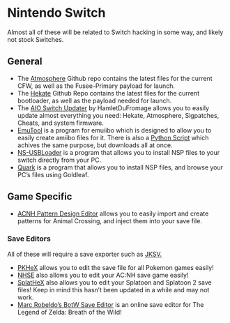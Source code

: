 # Nintendo Switch

Almost all of these will be related to Switch hacking in some way, and likely not stock Switches.

## General

- The [Atmosphere](https://github.com/Atmosphere-NX/Atmosphere/releases) Github repo contains the latest files for the current CFW, as well as the Fusee-Primary payload for launch.
- The [Hekate](https://github.com/CTCaer/hekate/releases/) Github Repo contains the latest files for the current bootloader, as well as the payload needed for launch.
- The [AIO Switch Updater](https://github.com/HamletDuFromage/AIO-switch-updater) by HamletDuFromage allows you to easily update almost everything you need: Hekate, Atmosphere, Sigpatches, Cheats, and system firmware.
- [EmuTool](https://github.com/XorTroll/emuiibo) is a program for emuiibo which is designed to allow you to easily create amiibo files for it. There is also a [Python Script](https://www.notion.so/6b5fe3c2086fde2f9d634740be855f80) which achives the same purpose, but downloads all at once.
- [NS-USBLoader](https://github.com/developersu/ns-usbloader) is a program that allows you to install NSP files to your switch directly from your PC.
- [Quark](https://github.com/XorTroll/Goldleaf) is a program that allows you to install NSP files, and browse your PC’s files using Goldleaf.

## Game Specific

- [ACNH Pattern Design Editor](https://github.com/FluffyFishGames/ACNHDesignPatternEditor) allows you to easily import and create patterns for Animal Crossing, and inject them into your save file.

### Save Editors

All of these will require a save exporter such as [JKSV.](https://github.com/J-D-K/JKSV/releases)

- [PKHeX](https://projectpokemon.org/home/files/file/1-pkhex/) allows you to edit the save file for all Pokemon games easily!
- [NHSE](https://github.com/kwsch/NHSE) also allows you to edit your AC:NH save game easily!
- [SplatHeX](https://github.com/Leanny/leanny.github.io/blob/master/SplatHeX.zip) also allows you to edit your Splatoon and Splatoon 2 save files! Keep in mind this hasn’t been updated in a while and may not work.
- [Marc Robeldo’s BotW Save Editor](https://www.marcrobledo.com/savegame-editors/zelda-botw/) is an online save editor for The Legend of Zelda: Breath of the Wild!
